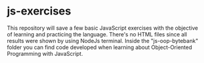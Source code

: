 # js-exercises

This repository will save a few basic JavaScript exercises with the objective of learning and practicing the language. There's no HTML files since all results were shown by using NodeJs terminal.
Inside the "js-oop-bytebank" folder you can find code developed when learning about Object-Oriented Programming with JavaScript.
